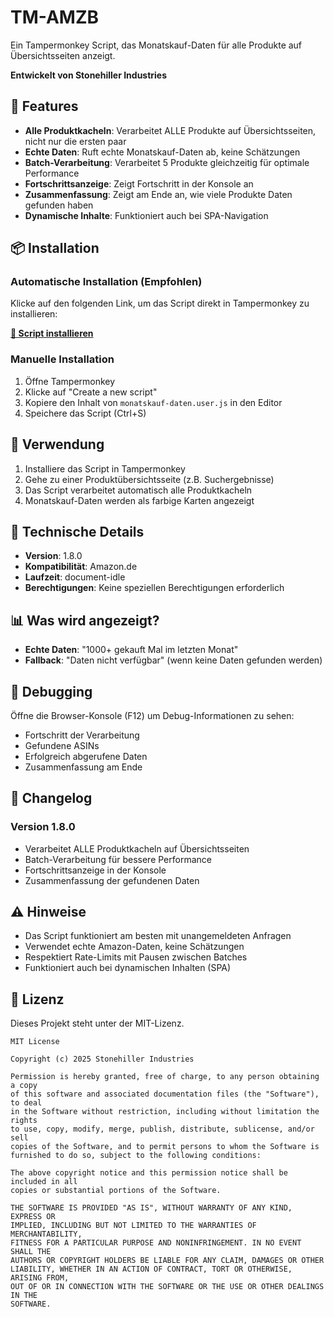 # TM-AMZB

Ein Tampermonkey Script, das Monatskauf-Daten für alle Produkte auf Übersichtsseiten anzeigt.

**Entwickelt von Stonehiller Industries**

## 🚀 Features

- **Alle Produktkacheln**: Verarbeitet ALLE Produkte auf Übersichtsseiten, nicht nur die ersten paar
- **Echte Daten**: Ruft echte Monatskauf-Daten ab, keine Schätzungen
- **Batch-Verarbeitung**: Verarbeitet 5 Produkte gleichzeitig für optimale Performance
- **Fortschrittsanzeige**: Zeigt Fortschritt in der Konsole an
- **Zusammenfassung**: Zeigt am Ende an, wie viele Produkte Daten gefunden haben
- **Dynamische Inhalte**: Funktioniert auch bei SPA-Navigation

## 📦 Installation

### Automatische Installation (Empfohlen)
Klicke auf den folgenden Link, um das Script direkt in Tampermonkey zu installieren:

**[🔗 Script installieren](https://github.com/Flyor/TM-AMZB/raw/main/monatskauf-daten.user.js)**

### Manuelle Installation
1. Öffne Tampermonkey
2. Klicke auf "Create a new script"
3. Kopiere den Inhalt von `monatskauf-daten.user.js` in den Editor
4. Speichere das Script (Ctrl+S)

## 🎯 Verwendung

1. Installiere das Script in Tampermonkey
2. Gehe zu einer Produktübersichtsseite (z.B. Suchergebnisse)
3. Das Script verarbeitet automatisch alle Produktkacheln
4. Monatskauf-Daten werden als farbige Karten angezeigt

## 🔧 Technische Details

- **Version**: 1.8.0
- **Kompatibilität**: Amazon.de
- **Laufzeit**: document-idle
- **Berechtigungen**: Keine speziellen Berechtigungen erforderlich

## 📊 Was wird angezeigt?

- **Echte Daten**: "1000+ gekauft Mal im letzten Monat"
- **Fallback**: "Daten nicht verfügbar" (wenn keine Daten gefunden werden)

## 🐛 Debugging

Öffne die Browser-Konsole (F12) um Debug-Informationen zu sehen:
- Fortschritt der Verarbeitung
- Gefundene ASINs
- Erfolgreich abgerufene Daten
- Zusammenfassung am Ende

## 📝 Changelog

### Version 1.8.0
- Verarbeitet ALLE Produktkacheln auf Übersichtsseiten
- Batch-Verarbeitung für bessere Performance
- Fortschrittsanzeige in der Konsole
- Zusammenfassung der gefundenen Daten

## ⚠️ Hinweise

- Das Script funktioniert am besten mit unangemeldeten Anfragen
- Verwendet echte Amazon-Daten, keine Schätzungen
- Respektiert Rate-Limits mit Pausen zwischen Batches
- Funktioniert auch bei dynamischen Inhalten (SPA)

## 📄 Lizenz

Dieses Projekt steht unter der MIT-Lizenz.

```
MIT License

Copyright (c) 2025 Stonehiller Industries

Permission is hereby granted, free of charge, to any person obtaining a copy
of this software and associated documentation files (the "Software"), to deal
in the Software without restriction, including without limitation the rights
to use, copy, modify, merge, publish, distribute, sublicense, and/or sell
copies of the Software, and to permit persons to whom the Software is
furnished to do so, subject to the following conditions:

The above copyright notice and this permission notice shall be included in all
copies or substantial portions of the Software.

THE SOFTWARE IS PROVIDED "AS IS", WITHOUT WARRANTY OF ANY KIND, EXPRESS OR
IMPLIED, INCLUDING BUT NOT LIMITED TO THE WARRANTIES OF MERCHANTABILITY,
FITNESS FOR A PARTICULAR PURPOSE AND NONINFRINGEMENT. IN NO EVENT SHALL THE
AUTHORS OR COPYRIGHT HOLDERS BE LIABLE FOR ANY CLAIM, DAMAGES OR OTHER
LIABILITY, WHETHER IN AN ACTION OF CONTRACT, TORT OR OTHERWISE, ARISING FROM,
OUT OF OR IN CONNECTION WITH THE SOFTWARE OR THE USE OR OTHER DEALINGS IN THE
SOFTWARE.
```